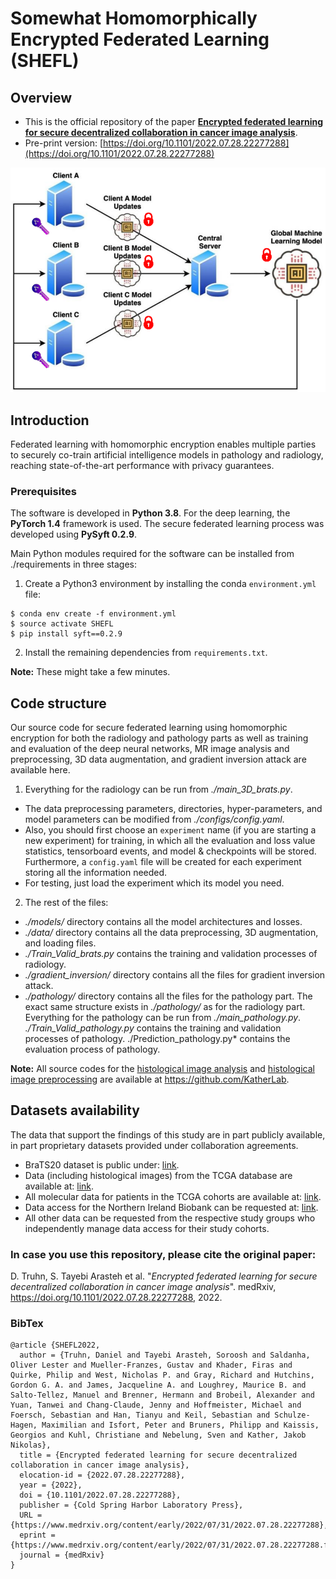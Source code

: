 # Somewhat Homomorphically Encrypted Federated Learning (SHEFL)


Overview
------

* This is the official repository of the paper [**Encrypted federated learning for secure decentralized collaboration in cancer image analysis**](https://www.medrxiv.org/content/10.1101/2022.07.28.22277288v1).
* Pre-print version: [https://doi.org/10.1101/2022.07.28.22277288](https://doi.org/10.1101/2022.07.28.22277288)


![](./gittt.png)


Introduction
------
Federated learning with homomorphic encryption enables multiple parties to securely co-train artificial intelligence models in pathology and radiology, reaching state-of-the-art performance with privacy guarantees.


### Prerequisites

The software is developed in **Python 3.8**. For the deep learning, the **PyTorch 1.4** framework is used. The secure federated learning process was developed using **PySyft 0.2.9**.



Main Python modules required for the software can be installed from ./requirements in three stages:

1. Create a Python3 environment by installing the conda `environment.yml` file:

```
$ conda env create -f environment.yml
$ source activate SHEFL
$ pip install syft==0.2.9
```


2. Install the remaining dependencies from `requirements.txt`.


**Note:** These might take a few minutes.


Code structure
---

Our source code for secure federated learning using homomorphic encryption for both the radiology and pathology parts as well as training and evaluation of the deep neural networks, MR image analysis and preprocessing, 3D data augmentation, and gradient inversion attack are available here.

1. Everything for the radiology can be run from *./main_3D_brats.py*. 
* The data preprocessing parameters, directories, hyper-parameters, and model parameters can be modified from *./configs/config.yaml*.
* Also, you should first choose an `experiment` name (if you are starting a new experiment) for training, in which all the evaluation and loss value statistics, tensorboard events, and model & checkpoints will be stored. Furthermore, a `config.yaml` file will be created for each experiment storing all the information needed.
* For testing, just load the experiment which its model you need.

2. The rest of the files:
* *./models/* directory contains all the model architectures and losses.
* *./data/* directory contains all the data preprocessing, 3D augmentation, and loading files.
* *./Train_Valid_brats.py* contains the training and validation processes of radiology.
* *./gradient_inversion/* directory contains all the files for gradient inversion attack.
* *./pathology/* directory contains all the files for the pathology part. The exact same structure exists in *./pathology/* as for the radiology part. Everything for the pathology can be run from *./main_pathology.py*. *./Train_Valid_pathology.py* contains the training and validation processes of pathology. ./Prediction_pathology.py* contains the evaluation process of pathology.

**Note:** All source codes for the [histological image analysis](https://github.com/KatherLab/HIA) and [histological image preprocessing](https://github.com/KatherLab/HIA) are available at https://github.com/KatherLab.

Datasets availability
---
The data that support the findings of this study are in part publicly available, in part proprietary datasets provided under collaboration agreements. 
* BraTS20 dataset is public under: [link](https://www.med.upenn.edu/cbica/brats2020/data.html).
* Data (including histological images) from the TCGA database are available at: [link](https://portal.gdc.cancer.gov/). 
* All molecular data for patients in the TCGA cohorts are available at: [link](https://cbioportal.org). 
* Data access for the Northern Ireland Biobank can be requested at: [link](http://www.nibiobank.org/for-researchers). 
* All other data can be requested from the respective study groups who independently manage data access for their study cohorts.

### In case you use this repository, please cite the original paper:

D. Truhn, S. Tayebi Arasteh et al. "*Encrypted federated learning for secure decentralized collaboration in cancer image analysis*". medRxiv, https://doi.org/10.1101/2022.07.28.22277288, 2022.

### BibTex

    @article {SHEFL2022,
      author = {Truhn, Daniel and Tayebi Arasteh, Soroosh and Saldanha, Oliver Lester and Mueller-Franzes, Gustav and Khader, Firas and Quirke, Philip and West, Nicholas P. and Gray, Richard and Hutchins, Gordon G. A. and James, Jacqueline A. and Loughrey, Maurice B. and Salto-Tellez, Manuel and Brenner, Hermann and Brobeil, Alexander and Yuan, Tanwei and Chang-Claude, Jenny and Hoffmeister, Michael and Foersch, Sebastian and Han, Tianyu and Keil, Sebastian and Schulze-Hagen, Maximilian and Isfort, Peter and Bruners, Philipp and Kaissis, Georgios and Kuhl, Christiane and Nebelung, Sven and Kather, Jakob Nikolas},
      title = {Encrypted federated learning for secure decentralized collaboration in cancer image analysis},
      elocation-id = {2022.07.28.22277288},
      year = {2022},
      doi = {10.1101/2022.07.28.22277288},
      publisher = {Cold Spring Harbor Laboratory Press},
      URL = {https://www.medrxiv.org/content/early/2022/07/31/2022.07.28.22277288},
      eprint = {https://www.medrxiv.org/content/early/2022/07/31/2022.07.28.22277288.full.pdf},
      journal = {medRxiv}
    }
